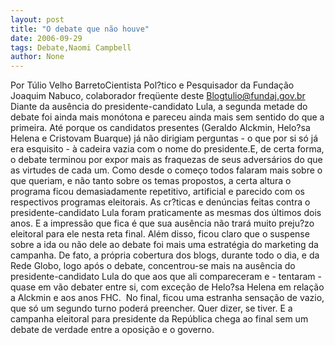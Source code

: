```yaml
---
layout: post
title: "O debate que não houve"
date: 2006-09-29
tags: Debate,Naomi Campbell
author: None
---
```

Por Túlio Velho BarretoCientista Pol?tico e Pesquisador da Fundação Joaquim Nabuco, colaborador freqüente deste Blogtulio@fundaj.gov.br Diante da ausência do presidente-candidato Lula, a segunda metade do debate foi ainda mais monótona e pareceu ainda mais sem sentido do que a primeira. Até porque os candidatos presentes (Geraldo Alckmin, Helo?sa Helena e Cristovam Buarque) já não dirigiam perguntas - o que por si só já era esquisito - à cadeira vazia com o nome do presidente.E, de certa forma, o debate terminou por expor mais as fraquezas de seus adversários do que as virtudes de cada um. Como desde o começo todos falaram mais sobre o que queriam, e não tanto sobre os temas propostos, a certa altura o programa ficou demasiadamente repetitivo, artificial e parecido com os respectivos programas eleitorais.
As cr?ticas e denúncias feitas contra o presidente-candidato Lula foram praticamente as mesmas dos últimos dois anos. E a impressão que fica é que sua ausência não trará muito preju?zo eleitoral para ele nesta reta final. Além disso, ficou claro que o suspense sobre a ida ou não dele ao debate foi mais uma estratégia do marketing da campanha. De fato, a própria cobertura dos blogs, durante todo o dia, e da Rede Globo, logo após o debate, concentrou-se mais na ausência do presidente-candidato Lula do que aos que ali compareceram e - tentaram - quase em vão debater entre si, com exceção de Helo?sa Helena em relação a Alckmin e aos anos FHC.&nbsp; 
No final, ficou uma estranha sensação de vazio, que só um segundo turno poderá preencher. Quer dizer, se tiver. E a campanha eleitoral para presidente da República chega ao final sem um debate de verdade entre a oposição e o governo. 